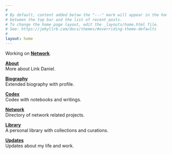 ```yaml
---
#
# By default, content added below the "---" mark will appear in the home page
# between the top bar and the list of recent posts.
# To change the home page layout, edit the _layouts/home.html file.
# See: https://jekyllrb.com/docs/themes/#overriding-theme-defaults
#
layout: home
---
```


Working on **[Network](https://netxork.com)**.

**[About](/about)**
<br>
More about Link Daniel.

**[Biography](/biography)**
<br>
Extended biography with profile.

**[Codex](/codex)**
<br>
Codex with notebooks and writings.

**[Network](https://network.foundation)**
<br>
Directory of network related projects.

**[Library](/library)**
<br>
A personal library with collections and curations.

**[Updates](/updates)**
<br>
Updates about my life and work.
